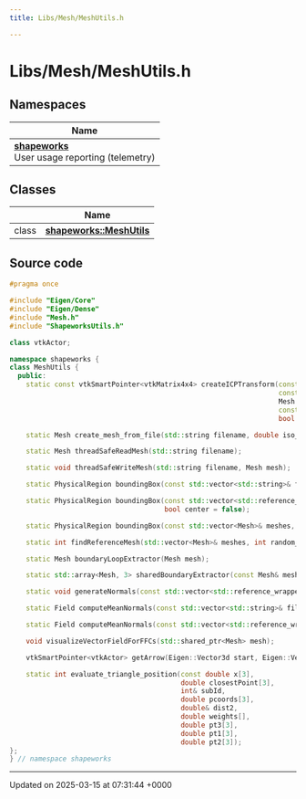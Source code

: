 ```yaml
---
title: Libs/Mesh/MeshUtils.h

---
```


# Libs/Mesh/MeshUtils.h



## Namespaces

| Name           |
| -------------- |
| **[shapeworks](../Namespaces/namespaceshapeworks.md)** <br>User usage reporting (telemetry)  |

## Classes

|                | Name           |
| -------------- | -------------- |
| class | **[shapeworks::MeshUtils](../Classes/classshapeworks_1_1MeshUtils.md)**  |




## Source code

```cpp
#pragma once

#include "Eigen/Core"
#include "Eigen/Dense"
#include "Mesh.h"
#include "ShapeworksUtils.h"

class vtkActor;

namespace shapeworks {
class MeshUtils {
  public:
    static const vtkSmartPointer<vtkMatrix4x4> createICPTransform(const Mesh source,
                                                                  const Mesh target,
                                                                  Mesh::AlignmentType align,
                                                                  const unsigned iterations = 20,
                                                                  bool meshTransform = false);

    static Mesh create_mesh_from_file(std::string filename, double iso_value = 0.5);

    static Mesh threadSafeReadMesh(std::string filename);

    static void threadSafeWriteMesh(std::string filename, Mesh mesh);

    static PhysicalRegion boundingBox(const std::vector<std::string>& filenames, bool center = false);

    static PhysicalRegion boundingBox(const std::vector<std::reference_wrapper<const Mesh> >& meshes,
                                      bool center = false);

    static PhysicalRegion boundingBox(const std::vector<Mesh>& meshes, bool center = false);

    static int findReferenceMesh(std::vector<Mesh>& meshes, int random_subset_size = -1);

    static Mesh boundaryLoopExtractor(Mesh mesh);

    static std::array<Mesh, 3> sharedBoundaryExtractor(const Mesh& mesh_l, const Mesh& mesh_r, double tol);

    static void generateNormals(const std::vector<std::reference_wrapper<Mesh> >& meshes, bool forceRegen = false);

    static Field computeMeanNormals(const std::vector<std::string>& filenames, bool autoGenerateNormals = true);

    static Field computeMeanNormals(const std::vector<std::reference_wrapper<const Mesh> >& meshes);

    void visualizeVectorFieldForFFCs(std::shared_ptr<Mesh> mesh);

    vtkSmartPointer<vtkActor> getArrow(Eigen::Vector3d start, Eigen::Vector3d end);

    static int evaluate_triangle_position(const double x[3],
                                          double closestPoint[3],
                                          int& subId,
                                          double pcoords[3],
                                          double& dist2,
                                          double weights[],
                                          double pt3[3],
                                          double pt1[3],
                                          double pt2[3]);
};
} // namespace shapeworks
```


-------------------------------

Updated on 2025-03-15 at 07:31:44 +0000
